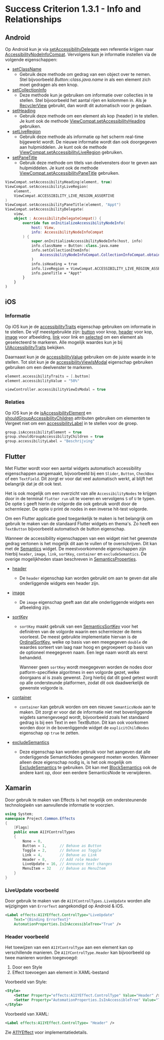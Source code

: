 # Success Criterion 1.3.1 - Info and Relationships

## Android

Op Android kun je via [setAccessibilityDelegate](https://developer.android.com/reference/androidx/core/view/ViewCompat#setAccessibilityDelegate(android.view.View,%20androidx.core.view.AccessibilityDelegateCompat)) een referentie krijgen naar [AccessibilityNodeInfoCompat](https://developer.android.com/reference/androidx/core/view/accessibility/AccessibilityNodeInfoCompat). Vervolgens kun je informatie instellen via de volgende eigenschappen:

* [setClassName](https://developer.android.com/reference/androidx/core/view/accessibility/AccessibilityNodeInfoCompat#setClassName(java.lang.CharSequence))
  * Gebruik deze methode om gedrag van een object over te nemen. Stel bijvoorbeeld _Button::class.java.name_ in als een element zich moet gedragen als een knop.
* [setCollectionInfo](https://developer.android.com/reference/androidx/core/view/accessibility/AccessibilityNodeInfoCompat#setCollectionInfo(java.lang.Object))
  * Deze methode kun je gebruiken om informatie over collecties in te stellen. Stel bijvoorbeeld het aantal rijen en kolommen in. Als je [RecyclerView](https://developer.android.com/jetpack/androidx/releases/recyclerview) gebruikt, dan wordt dit automatisch voor je gedaan.
* [setHeading](https://developer.android.com/reference/androidx/core/view/accessibility/AccessibilityNodeInfoCompat#setHeading(boolean))
  * Gebruik deze methode om een element als kop (header) in te stellen. Je kunt ook de methode [ViewCompat.setAccessibilityHeading](https://developer.android.com/reference/androidx/core/view/ViewCompat#setAccessibilityHeading(android.view.View,%20boolean)) gebruiken.
* [setLiveRegion](https://developer.android.com/reference/androidx/core/view/accessibility/AccessibilityNodeInfoCompat#setLiveRegion(int))
  * Gebruik deze methode als informatie op het scherm real-time bijgewerkt wordt. De nieuwe informatie wordt dan ook doorgegeven aan hulpmiddelen. Je kunt ook de methode [ViewCompat.setAccessibilityLiveRegion](https://developer.android.com/reference/androidx/core/view/ViewCompat#setAccessibilityLiveRegion(android.view.View,%20int)) gebruiken.
* [setPaneTitle](https://developer.android.com/reference/androidx/core/view/accessibility/AccessibilityNodeInfoCompat#setPaneTitle(java.lang.CharSequence))
  * Gebruik deze methode om titels van deelvensters door te geven aan hulpmiddelen. Je kunt ook de methode [ViewCompat.setAccessibilityPaneTitle](https://developer.android.com/reference/androidx/core/view/ViewCompat#setAccessibilityPaneTitle(android.view.View,%20java.lang.CharSequence)) gebruiken.

```kotlin
ViewCompat.setAccessibilityHeading(element, true)
ViewCompat.setAccessibilityLiveRegion(
    element, 
    ViewCompat.ACCESSIBILITY_LIVE_REGION_ASSERTIVE
)
ViewCompat.setAccessibilityPaneTitle(element, "Appt")
ViewCompat.setAccessibilityDelegate(
    view,
    object : AccessibilityDelegateCompat() {
        override fun onInitializeAccessibilityNodeInfo(
            host: View,
            info: AccessibilityNodeInfoCompat
        ) {
            super.onInitializeAccessibilityNodeInfo(host, info)
            info.className = Button::class.java.name
            info.setCollectionItemInfo(
                AccessibilityNodeInfoCompat.CollectionInfoCompat.obtain(10, 2, true)
            )
            info.isHeading = true
            info.liveRegion = ViewCompat.ACCESSIBILITY_LIVE_REGION_ASSERTIVE
            info.paneTitle = "Appt"
        }
    }
)
```

## iOS

### Informatie

Op iOS kun je de [accessibilityTraits](https://developer.apple.com/documentation/objectivec/nsobject/1615202-accessibilitytraits) eigenschap gebruiken om informatie in te stellen. De vijf meestgebruikte zijn: [button](https://developer.apple.com/documentation/uikit/uiaccessibility/uiaccessibilitytraits/1620194-button) voor knop, [header](https://developer.apple.com/documentation/uikit/uiaccessibility/uiaccessibilitytraits/1620170-header) voor kop, [image](https://developer.apple.com/documentation/uikit/uiaccessibility/uiaccessibilitytraits/1620174-image) voor afbeelding, [link](https://developer.apple.com/documentation/uikit/uiaccessibility/uiaccessibilitytraits/1620178-link) voor link en [selected](https://developer.apple.com/documentation/uikit/uiaccessibility/uiaccessibilitytraits/1620197-selected) om een element als geselecteerd te markeren. Alle mogelijk waardes kun je bij [UIAccessibilityTraits](https://developer.apple.com/documentation/uikit/uiaccessibility/uiaccessibilitytraits) bekijken.

Daarnaast kun je de [accessibilityValue](https://developer.apple.com/documentation/objectivec/nsobject/1615117-accessibilityvalue) gebruiken om de juiste waarde in te stellen. Tot slot kun je de [accessibilityViewIsModal](https://developer.apple.com/documentation/objectivec/nsobject/1615089-accessibilityviewismodal) eigenschap gebruiken gebruiken om een deelvenster te markeren.

```swift
element.accessibilityTraits = [.button]
element.accessibilityValue = "50%"

viewController.accessibilityViewIsModal = true
```

### Relaties

Op iOS kun je de [isAccessibilityElement](https://developer.apple.com/documentation/objectivec/nsobject/1615141-isaccessibilityelement) en [shouldGroupAccessibilityChildren](https://developer.apple.com/documentation/objectivec/nsobject/1615143-shouldgroupaccessibilitychildren) attributen gebruiken om elementen te Vergeet niet om een [accessibilityLabel](https://developer.apple.com/documentation/objectivec/nsobject/1615181-accessibilitylabel) in te stellen voor de groep.

```swift
group.isAccessibilityElement = true
group.shouldGroupAccessibilityChildren = true
group.accessibilityLabel = "Beschrijving"
```

## Flutter

Met Flutter wordt voor een aantal widgets automatisch accessibility eigenschappen aangemaakt, bijvoorbeeld bij een `Slider`, `Button`, `CheckBox` of een `TextField`. Dit zorgt er voor dat veel automatisch werkt, al blijft het belangrijk dat je dit ook test.

Het is ook mogelijk om een overzicht van alle `AccessibilityNodes` te krijgen door in de terminal `flutter run` uit te voeren en vervolgens `S` of `U` te typen. De optie `S` geeft hierin de volgorde die ook gebruik wordt door de schermlezer. De optie `U` print de nodes in een inverse hit-test volgorde.

Om een Flutter applicatie goed toegankelijk te maken is het belangrijk om gebruik te maken van de standaard Flutter widgets en thema's. Zo heeft een `TextButton` bijvoorbeeld automatisch de button eigenschap.

Wanneer de accessibility eigenschappen van een widget niet het gewenste gedrag vertonen is het mogelijk dit aan te vullen of te overschrijven. Dit kan met de [Semantics](https://api.flutter.dev/flutter/widgets/Semantics-class.html) widget. De meestvoorkomende eigenschappen zijn hierbij `header`, `image`, `link`, `sortKey`, `container` en `excludeSemantics`. De overige mogelijkheden staan beschreven in [SemanticsProperties](https://api.flutter.dev/flutter/semantics/SemanticsProperties-class.html).

- [header](https://api.flutter.dev/flutter/semantics/SemanticsProperties/header.html)
  - De `header` eigenschap kan worden gebruikt om aan te geven dat alle onderliggende widgets een header zijn.

- [image](https://api.flutter.dev/flutter/semantics/SemanticsProperties/image.html)
  - De `image` eigenschap geeft aan dat alle onderliggende widgets een afbeelding zijn.

- [sortKey](https://api.flutter.dev/flutter/semantics/SemanticsProperties/sortKey.html)
  - `sortKey` maakt gebruik van een [SemanticsSortKey](https://api.flutter.dev/flutter/semantics/SemanticsSortKey-class.html) voor het definiëren van de volgorde waarin een schermlezer de items voorleest. De meest gebruikte implementatie hiervan is de [OrdinalSortKey](https://api.flutter.dev/flutter/semantics/OrdinalSortKey-class.html), welke op basis van een meegegeven `double` de waardes sorteert van laag naar hoog en gegroepeert op basis van de optioneel meegegeven naam. Een lege naam wordt als eerst behandeld.

    Wanneer geen `sortKey` wordt meegegeven worden de nodes door patform-specifieke algoritmes in een volgorde gezet, welke doorgaans al is zoals gewenst. Zorg hierbij dat dit goed getest wordt op alle ondersteunde platformen, zodat dit ook daadwerkelijk de gewenste volgorde is.

- [container](https://api.flutter.dev/flutter/widgets/Semantics/container.html)
  - `container` kan gebruik worden om een nieuwe `SemanticsNode` aan te maken. Dit zorgt er voor dat de informatie niet met bovenliggende wigdets samengevoegd wordt, bijvoorbeeld zoals het standaard gedrag is bij een Text in een TextButton. Dit kan ook voorkomen worden door in de bovenliggende widget de `explicitChildNodes` eigenschap op `true` te zetten.

- [excludeSemantics](https://api.flutter.dev/flutter/widgets/Semantics/excludeSemantics.html)
  - Deze eigenschap kan worden gebruik voor het aangeven dat alle onderliggende SemanticNodes genegeerd moeten worden. Wanneer alleen deze eigenschap nodig is, is het ook mogelijk om [ExcludeSemantics](https://api.flutter.dev/flutter/widgets/ExcludeSemantics-class.html) te gebruiken. Dit kan met [BlockSemantics](https://api.flutter.dev/flutter/widgets/BlockSemantics-class.html) ook de andere kant op, door een eerdere SemanticsNode te verwijderen.

## Xamarin

Door gebruik te maken van Effects is het mogelijk om ondersteunende technologieën van aanvullende informatie te voorzien.

```csharp
using System;
namespace Project.Common.Effects
{
    [Flags]
    public enum A11YControlTypes
    {
        None = 0,           
        Button = 1,      // Behave as Button
        Toggle = 2,      // Behave as Toggle
        Link = 4,        // Behave as Link
        Header = 8,      // Add role Header
        LiveUpdate = 16, // Announce text changes
        MenuItem = 32    // Behave as MenuItem
    }
}
```

### LiveUpdate voorbeeld

Door gebruik te maken van de `A11YControlTypes.LiveUpdate` worden alle wijzigingen van `ErrorText` aangekondigd op Android & iOS.

```xml
<Label effects:A11YEffect.ControlType="LiveUpdate"
    Text="{Binding ErrorText}"
    AutomationProperties.IsInAccessibleTree="True" />
```

### Header voorbeeld

Het toewijzen van een `A11YControlType` aan een element kan op verschillende manieren. De `A11YControlType.Header` kan bijvoorbeeld op twee manieren worden toegevoegd:

1. Door een Style
2. Effect toevoegen aan element in XAML-bestand

Voorbeeld van Style:

```xml
<Style>
    <Setter Property="effects:A11YEffect.ControlType" Value="Header" />
    <Setter Property="AutomationProperties.IsInAccessibleTree" Value="True" />
</Style>
```

Voorbeeld van XAML:

```xml
<Label effects:A11YEffect.ControlType= "Header" />
```

Zie [A11YEffect](./A11YEffect.md) voor implementatiedetails.
